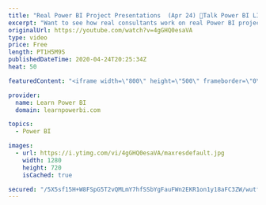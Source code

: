 ```yaml
---
title: "Real Power BI Project Presentations  (Apr 24) 🔴Talk Power BI LIVE (Subscribe & Join)"
excerpt: "Want to see how real consultants work on real Power BI projects? Join us LIVE and watch the project presentations by Power BI Professionals in our Pro+ program.  👉 Want to become a successful Power BI Consultant? Check out our Pro+ Program at https://www.LearnPowerBI.com/proplus 👉 For more info on"
originalUrl: https://youtube.com/watch?v=4gGHQ0esaVA
type: video
price: Free
length: PT1H5M9S
publishedDateTime: 2020-04-24T20:25:34Z
heat: 50

featuredContent: "<iframe width=\"800\" height=\"500\" frameborder=\"0\" src=\"https://www.youtube.com/embed/4gGHQ0esaVA\" allow=\"accelerometer; autoplay; encrypted-media; gyroscope; picture-in-picture\" allowfullscreen></iframe>"

provider:
  name: Learn Power BI
  domain: learnpowerbi.com

topics:
  - Power BI

images:
  - url: https://i.ytimg.com/vi/4gGHQ0esaVA/maxresdefault.jpg
    width: 1280
    height: 720
    isCached: true

secured: "/5X5sf15H+W8FSpG5T2vQMLmY7hfSSbYgFauFWn2EKR1on1y18aFC3ZW/wutf0YUCYlH/TWTmTQmhwRettoyjE2YA1CILRhOtM+NqfFxiUqK//AR7B9fO5kRYvgdFCiKpGRLFE24KcEu/YiVBS4Y1pwoZoCs8L8CtG0K6PgtOvq6yCiORElyxfV99m8P+pSOuK4ceL0y8FM3TfWs2VO1TAmSwUXqIvvCWMe2bx3WSRA8MTGgibGvwJ1IowAus1iv0lRnXlz20RrHOxW6mx5xBKndOpPpFvucpMGEM6cODRUr3/PjQnA/rPAMrUPJDHFN2nhfqKbFgET3lPPRsvUpCnhIKdi7KI7NgoIrSwRdEJBejTj9rsPGGiT0SVhboE1fzwX0RvtCm0HVikcmCO5p/XFFfYjgADIgQCX9Hvwj8Ao=;nN+NYOKQaukFnyRFsmTThg=="
---
```


